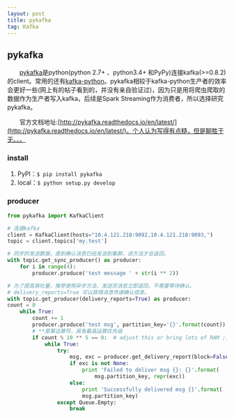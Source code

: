 ```yaml
---
layout: post
title: pykafka
tag: Kafka
---
```


## pykafka
　　[pykafka](https://github.com/Parsely/pykafka)是python(python 2.7+ 、python3.4+ 和PyPy)连接kafka(>=0.8.2)的client。常用的还有[kafka-python](https://github.com/dpkp/kafka-python)。pykafka相较于kafka-python生产者的效率会更好一些(网上有的帖子看到的，并没有亲自验证过)，因为只是用将爬虫爬取的数据作为生产者写入kafka，后续是Spark Streaming作为消费者，所以选择研究pykafka。

　　官方文档地址:[http://pykafka.readthedocs.io/en/latest/](http://pykafka.readthedocs.io/en/latest/)。个人认为写得有点糙，但是聊胜于无。。。

### install
1. PyPI：`$ pip install pykafka` 
2. local：`$ python setup.py develop`

### producer
```python
from pykafka import KafkaClient

# 连接kafka
client = KafkaClient(hosts="10.4.121.218:9092,10.4.121.218:9093,")
topic = client.topics['my.test']

# 同步的发送数据，直到确认消息已经发送到集群，该方法才会返回。
with topic.get_sync_producer() as producer:
    for i in range(4):
        producer.produce('test message ' + str(i ** 2))

# 为了提高吞吐量，推荐使用异步方法，发送完消息立即返回，不需要等待确认。
# delivery_reports=True 可以获得消息传递确认信息。
with topic.get_producer(delivery_reports=True) as producer:
count = 0
    while True:
        count += 1
        producer.produce('test msg', partition_key='{}'.format(count))
        # **是幂运算符，具有最高运算优先级
        if count % 10 ** 5 == 0:  # adjust this or bring lots of RAM ;)
            while True:
                try:
                    msg, exc = producer.get_delivery_report(block=False)
                    if exc is not None:
                        print 'Failed to deliver msg {}: {}'.format(
                            msg.partition_key, repr(exc))
                    else:
                        print 'Successfully delivered msg {}'.format(
                        msg.partition_key)
                except Queue.Empty:
                    break
```
　　
